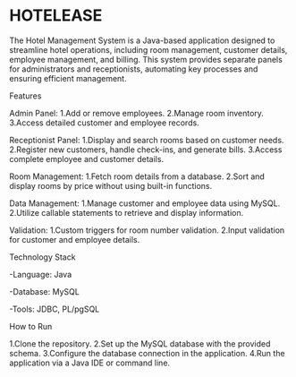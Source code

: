 # HOTELEASE
 The Hotel Management System is a Java-based application designed to streamline hotel operations, including room management, customer details, employee management, and billing. This system provides separate panels for administrators and receptionists, automating key processes and ensuring efficient management.

Features

Admin Panel:
1.Add or remove employees.
2.Manage room inventory.
3.Access detailed customer and employee records.

Receptionist Panel:
1.Display and search rooms based on customer needs.
2.Register new customers, handle check-ins, and generate bills.
3.Access complete employee and customer details.

Room Management:
1.Fetch room details from a database.
2.Sort and display rooms by price without using built-in functions.

Data Management:
1.Manage customer and employee data using MySQL.
2.Utilize callable statements to retrieve and display information.

Validation:
1.Custom triggers for room number validation.
2.Input validation for customer and employee details.

Technology Stack

-Language: Java

-Database: MySQL

-Tools: JDBC, PL/pgSQL


How to Run 

1.Clone the repository.
2.Set up the MySQL database with the provided schema.
3.Configure the database connection in the application.
4.Run the application via a Java IDE or command line.
